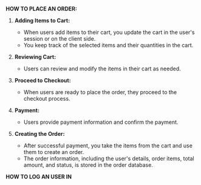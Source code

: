 **HOW TO PLACE AN ORDER:**

1. **Adding Items to Cart:**
   - When users add items to their cart, you update the cart in the user's session or on the client side.
   - You keep track of the selected items and their quantities in the cart.

2. **Reviewing Cart:**
   - Users can review and modify the items in their cart as needed.

3. **Proceed to Checkout:**
   - When users are ready to place the order, they proceed to the checkout process.

4. **Payment:**
   - Users provide payment information and confirm the payment.

5. **Creating the Order:**
   - After successful payment, you take the items from the cart and use them to create an order.
   - The order information, including the user's details, order items, total amount, and status, is stored in the order database.


**HOW TO LOG AN USER IN**
